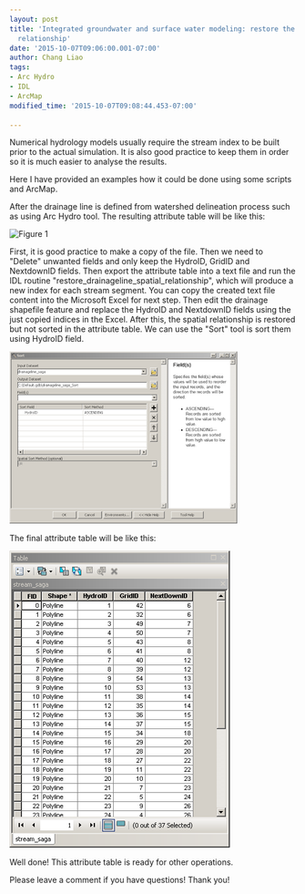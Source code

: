 ```yaml
---
layout: post
title: 'Integrated groundwater and surface water modeling: restore the stream index
  relationship'
date: '2015-10-07T09:06:00.001-07:00'
author: Chang Liao
tags:
- Arc Hydro
- IDL
- ArcMap
modified_time: '2015-10-07T09:08:44.453-07:00'

---
```


Numerical hydrology models usually require the stream index to be built prior to the actual simulation.
It is also good practice to keep them in order so it is much easier to analyse the results.

Here I have provided an examples how it could be done using some scripts and ArcMap.


After the drainage line is defined from watershed delineation process such as using Arc Hydro tool.
The resulting attribute table will be like this:

![Figure 1](https://github.com/changliao/changliao.github.io/blob/main/_figure/drainagelin.png?raw=true)



First, it is good practice to make a copy of the file. Then we need to "Delete" unwanted fields and only keep the HydroID, GridID and NextdownID fields.
Then export the attribute table into a text file and run the IDL routine "restore_drainageline_spatial_relationship", which will produce a new index for each stream segment.
You can copy the created text file content into the Microsoft Excel for next step.
Then edit the drainage shapefile feature and replace the HydroID and NextdownID fields using the just copied indices in the Excel.
After this, the spatial relationship is restored but not sorted in the attribute table. We can use the "Sort" tool is sort them using HydroID field. 



![Figure 2](https://github.com/changliao/changliao.github.io/blob/main/_figure/field_sort.png?raw=true)



The final attribute table will be like this:

![Figure 3](https://github.com/changliao/changliao.github.io/blob/main/_figure/sort_table.png?raw=true)

Well done! This attribute table is ready for other operations.

Please leave a comment if you have questions!
Thank you!
